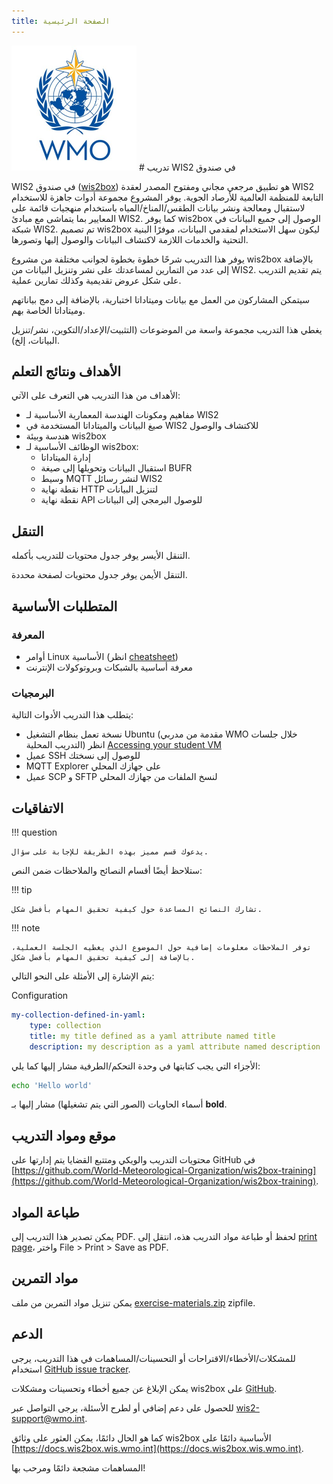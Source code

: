 ```yaml
---
title: الصفحة الرئيسية
---
```


<img alt="شعار المنظمة العالمية للأرصاد الجوية" src="/assets/img/wmo-logo.png" width="200">
# تدريب WIS2 في صندوق

WIS2 في صندوق ([wis2box](https://docs.wis2box.wis.wmo.int)) هو تطبيق مرجعي مجاني ومفتوح المصدر لعقدة WIS2 التابعة للمنظمة العالمية للأرصاد الجوية. يوفر المشروع مجموعة أدوات جاهزة للاستخدام لاستقبال ومعالجة ونشر بيانات الطقس/المناخ/المياه باستخدام منهجيات قائمة على المعايير بما يتماشى مع مبادئ WIS2. كما يوفر wis2box الوصول إلى جميع البيانات في شبكة WIS2. تم تصميم wis2box ليكون سهل الاستخدام لمقدمي البيانات، موفرًا البنية التحتية والخدمات اللازمة لاكتشاف البيانات والوصول إليها وتصورها.

يوفر هذا التدريب شرحًا خطوة بخطوة لجوانب مختلفة من مشروع wis2box بالإضافة إلى عدد من التمارين
لمساعدتك على نشر وتنزيل البيانات من WIS2. يتم تقديم التدريب على شكل عروض تقديمية وكذلك
تمارين عملية.

سيتمكن المشاركون من العمل مع بيانات وميتاداتا اختبارية، بالإضافة إلى دمج بياناتهم وميتاداتا الخاصة بهم.

يغطي هذا التدريب مجموعة واسعة من الموضوعات (التثبيت/الإعداد/التكوين، نشر/تنزيل البيانات، إلخ).

## الأهداف ونتائج التعلم

الأهداف من هذا التدريب هي التعرف على الآتي:

- مفاهيم ومكونات الهندسة المعمارية الأساسية لـ WIS2
- صيغ البيانات والميتاداتا المستخدمة في WIS2 للاكتشاف والوصول
- هندسة وبيئة wis2box
- الوظائف الأساسية لـ wis2box:
    - إدارة الميتاداتا
    - استقبال البيانات وتحويلها إلى صيغة BUFR
    - وسيط MQTT لنشر رسائل WIS2
    - نقطة نهاية HTTP لتنزيل البيانات
    - نقطة نهاية API للوصول البرمجي إلى البيانات

## التنقل

التنقل الأيسر يوفر جدول محتويات للتدريب بأكمله.

التنقل الأيمن يوفر جدول محتويات لصفحة محددة.

## المتطلبات الأساسية

### المعرفة

- أوامر Linux الأساسية (انظر [cheatsheet](./cheatsheets/linux.md))
- معرفة أساسية بالشبكات وبروتوكولات الإنترنت

### البرمجيات

يتطلب هذا التدريب الأدوات التالية:

- نسخة تعمل بنظام التشغيل Ubuntu (مقدمة من مدربي WMO خلال جلسات التدريب المحلية) انظر [Accessing your student VM](./practical-sessions/accessing-your-student-vm.md#introduction)
- عميل SSH للوصول إلى نسختك
- MQTT Explorer على جهازك المحلي
- عميل SCP و SFTP لنسخ الملفات من جهازك المحلي

## الاتفاقيات

!!! question

    يدعوك قسم مميز بهذه الطريقة للإجابة على سؤال.

ستلاحظ أيضًا أقسام النصائح والملاحظات ضمن النص:

!!! tip

    تشارك النصائح المساعدة حول كيفية تحقيق المهام بأفضل شكل.

!!! note

    توفر الملاحظات معلومات إضافية حول الموضوع الذي يغطيه الجلسة العملية، بالإضافة إلى كيفية تحقيق المهام بأفضل شكل.

يتم الإشارة إلى الأمثلة على النحو التالي:

Configuration
``` {.yaml linenums="1"}
my-collection-defined-in-yaml:
    type: collection
    title: my title defined as a yaml attribute named title
    description: my description as a yaml attribute named description
```

الأجزاء التي يجب كتابتها في وحدة التحكم/الطرفية مشار إليها كما يلي:

```bash
echo 'Hello world'
```

أسماء الحاويات (الصور التي يتم تشغيلها) مشار إليها بـ **bold**.

## موقع ومواد التدريب

محتويات التدريب والويكي ومتتبع القضايا يتم إدارتها على GitHub في [https://github.com/World-Meteorological-Organization/wis2box-training](https://github.com/World-Meteorological-Organization/wis2box-training).

## طباعة المواد

يمكن تصدير هذا التدريب إلى PDF. لحفظ أو طباعة مواد التدريب هذه، انتقل إلى [print page](print_page)، واختر
File > Print > Save as PDF.

## مواد التمرين

يمكن تنزيل مواد التمرين من ملف [exercise-materials.zip](/exercise-materials.zip) zipfile.

## الدعم

للمشكلات/الأخطاء/الاقتراحات أو التحسينات/المساهمات في هذا التدريب، يرجى استخدام [GitHub issue tracker](https://github.com/World-Meteorological-Organization/wis2box-training/issues).

يمكن الإبلاغ عن جميع أخطاء وتحسينات ومشكلات wis2box على [GitHub](https://github.com/World-Meteorological-Organization/wis2box/issues).

للحصول على دعم إضافي أو لطرح الأسئلة، يرجى التواصل عبر wis2-support@wmo.int.

كما هو الحال دائمًا، يمكن العثور على وثائق wis2box الأساسية دائمًا على [https://docs.wis2box.wis.wmo.int](https://docs.wis2box.wis.wmo.int).

المساهمات مشجعة دائمًا ومرحب بها!